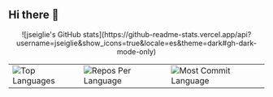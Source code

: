 ## Hi there 👋

<!-- <p align="center" width="300">
   <img align="center" width="200" src="https://avatars.githubusercontent.com/u/96433186?v=4" />
   <h3 align="center">¡Hola 👋! Javier por acá 👨🏻‍💻</h3>
</p> -->
<div align="center">   
   ![jseiglie's GitHub stats](https://github-readme-stats.vercel.app/api?username=jseiglie&show_icons=true&locale=es&theme=dark#gh-dark-mode-only)
</div>

<section>
<table>
   <tr>
      <td>
         <img src="https://github-readme-stats.vercel.app/api/top-langs/?username=jseiglie&hide=html&hide_border=true&layout=compact&langs_count=8&theme=dark#gh-dark-mode-only" alt="Top Languages">
      </td>
      <td>
         <img src="https://github-profile-summary-cards.vercel.app/api/cards/repos-per-language?username=jseiglie&theme=dark#gh-dark-mode-only&hide_border=true" alt="Repos Per Language">
      </td>
      <td>
         <img src="https://github-profile-summary-cards.vercel.app/api/cards/most-commit-language?username=jseiglie&theme=dark#gh-dark-mode-only&hide_border=true" alt="Most Commit Language">
      </td>
   </tr>
</table>
</section>

